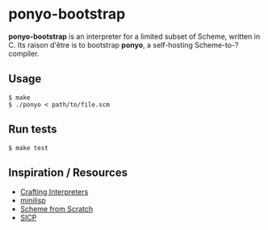# ponyo-bootstrap

__ponyo-bootstrap__ is an interpreter for a limited subset of Scheme, written
in C. Its raison d'être is to bootstrap __ponyo__, a self-hosting Scheme-to-?
compiler.

## Usage

```
$ make
$ ./ponyo < path/to/file.scm
```

## Run tests

```
$ make test
```

## Inspiration / Resources

* [Crafting Interpreters][1]
* [minilisp][2]
* [Scheme from Scratch][3]
* [SICP][4]

[1]: https://craftinginterpreters.com
[2]: https://github.com/rui314/minilisp
[3]: http://michaux.ca/articles/scheme-from-scratch-introduction
[4]: https://mitpress.mit.edu/sites/default/files/sicp/index.html
